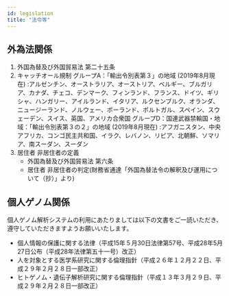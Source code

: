 ```yaml
---
id: legislation
title: "法令等"
---
```


## 外為法関係

1. 外国為替及び外国貿易法 第二十五条
2. キャッチオール規制
グループA：「輸出令別表第３」の地域 (2019年8月現在) :アルゼンチン、オーストラリア、オーストリア、ベルギー、ブルガリア、カナダ、チェコ、デンマーク、フィンランド、フランス、ドイツ、ギリシャ、ハンガリー、アイルランド、イタリア、ルクセンブルク、オランダ、ニュージーランド、ノルウェー、ポーランド、ポルトガル、スペイン、スウェーデン、スイス、英国、アメリカ合衆国
グループD：国連武器禁輸国・地域：「輸出令別表第３の２」の地域 (2019年8月現在) :アフガニスタン、中央アフリカ、コンゴ民主共和国、イラク、レバノン、リビア、北朝鮮、ソマリア、南スーダン、スーダン
3. 居住者 非居住者の定義
    - 外国為替及び外国貿易法 第六条
    - 居住者 非居住者の判定(財務省通達「外国為替法令の解釈及び運用について（抄）」より)


## 個人ゲノム関係

個人ゲノム解析システムの利用にあたりましては以下の文書をご一読いただき、遵守していただきますようお願いいたします。

- 個人情報の保護に関する法律（平成15年５月30日法律第57号、平成28年5月27日公布（平成28年法律第五十一号）改正）
- 人を対象とする医学系研究に関する倫理指針（平成２６年１２月２２日、平成２９年２月２８日一部改正）
- ヒトゲノム・遺伝子解析研究に関する倫理指針（平成１３年３月２９日、平成２９年２月２８日一部改正）
